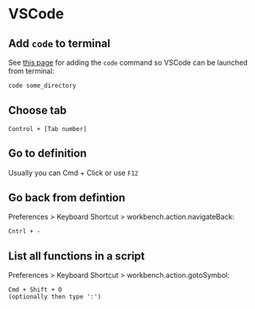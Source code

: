 # VSCode

## Add `code` to terminal

See [this page](https://code.visualstudio.com/docs/setup/mac) for adding the `code` command so VSCode can be launched from terminal:

```bash
code some_directory
```

## Choose tab

```text
Control + [Tab number]
```

## Go to definition

Usually you can Cmd + Click or use `F12`

## Go back from defintion

Preferences > Keyboard Shortcut > workbench.action.navigateBack:

```text
Cntrl + -
```

## List all functions in a script

Preferences > Keyboard Shortcut > workbench.action.gotoSymbol:

```text
Cmd + Shift + O
(optionally then type ':')
```
